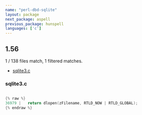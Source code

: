 ```yaml
---
name: "perl-dbd-sqlite"
layout: package
next_package: aspell
previous_package: hunspell
languages: ['c']
---
```

## 1.56
1 / 138 files match, 1 filtered matches.

 - [sqlite3.c](#sqlite3c)

### sqlite3.c

```c

{% raw %}
36979 |   return dlopen(zFilename, RTLD_NOW | RTLD_GLOBAL);
{% endraw %}

```